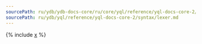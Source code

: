 ```yaml
---
sourcePath: ru/ydb/ydb-docs-core/ru/core/yql/reference/yql-docs-core-2/syntax/lexer.md
sourcePath: ru/ydb/yql/reference/yql-docs-core-2/syntax/lexer.md
---
```


{% include [x](_includes/lexer.md) %}


